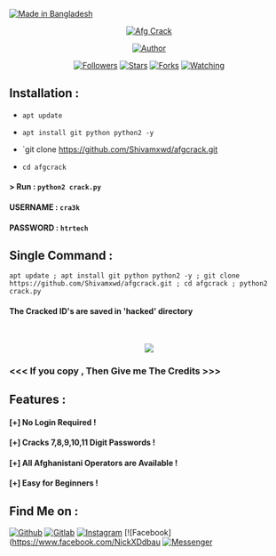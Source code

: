 <p align="left">
<a href="#"><img title="Made in Bangladesh" src="https://img.shields.io/badge/MADE%20IN-BANGLADESH-green?colorA=%23ff0000&colorB=%23017e40&style=for-the-badge"></a>
</p>
<p align="center">
<a href="#"><img title="Afg Crack" src=".__src__/afgcrk.png"></a>
<p align="center">
<a href="https://github.com/htr-tech"><img title="Author" src="https://img.shields.io/badge/Author-htr--tech-red.svg?style=for-the-badge&logo=github"></a>
</p>
<p align="center">
<a href="https://github.com/htr-tech/followers"><img title="Followers" src="https://img.shields.io/github/followers/htr-tech?color=blue&style=flat-square"></a>
<a href="https://github.com/htr-tech/afgcrack/stargazers/"><img title="Stars" src="https://img.shields.io/github/stars/htr-tech/afgcrack?color=red&style=flat-square"></a>
<a href="https://github.com/htr-tech/afgcrack/network/members"><img title="Forks" src="https://img.shields.io/github/forks/htr-tech/afgcrack?color=red&style=flat-square"></a>
<a href="https://github.com/htr-tech/afgcrack/watchers"><img title="Watching" src="https://img.shields.io/github/watchers/htr-tech/afgcrack?label=Watchers&color=blue&style=flat-square"></a>
</p>

## Installation :

* `apt update`

* `apt install git python python2 -y`

* `git clone https://github.com/Shivamxwd/afgcrack.git

* `cd afgcrack`

#### > Run : `python2 crack.py`

#### USERNAME : `cra3k`

#### PASSWORD : `htrtech`


## Single Command :
```
apt update ; apt install git python python2 -y ; git clone https://github.com/Shivamxwd/afgcrack.git ; cd afgcrack ; python2 crack.py
```
#### The Cracked ID's are saved in 'hacked' directory

<br>
<p align="center">
<img src=".__src__/afgcrk1.png"/>
</p>

### <<< If you copy , Then Give me The Credits >>>

## Features :
#### [+] No Login Required !
#### [+] Cracks 7,8,9,10,11 Digit Passwords !
#### [+] All Afghanistani Operators are Available !
#### [+] Easy for Beginners !

## Find Me on :
[![Github](https://img.shields.io/badge/Github-HTR--TECH-green?style=for-the-badge&logo=github)](https://github.com/htr-tech)
[![Gitlab](https://img.shields.io/badge/Gitlab-HTR--TECH-green?style=for-the-badge&logo=gitlab)](https://gitlab.com/htr-tech)
[![Instagram](https://img.shields.io/badge/IG-%40tahmid.rayat-red?style=for-the-badge&logo=instagram)](https://www.instagram.com/tahmid.rayat)
[![Facebook](https://www.facebook.com/NickXDdbau
[![Messenger](https://img.shields.io/badge/Chat-Messenger-blue?style=for-the-badge&logo=messenger)](https://m.me/tahmid.rayat.official)
